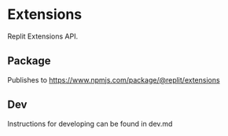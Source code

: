 # Extensions

Replit Extensions API.

## Package
Publishes to https://www.npmjs.com/package/@replit/extensions

## Dev
Instructions for developing can be found in dev.md
